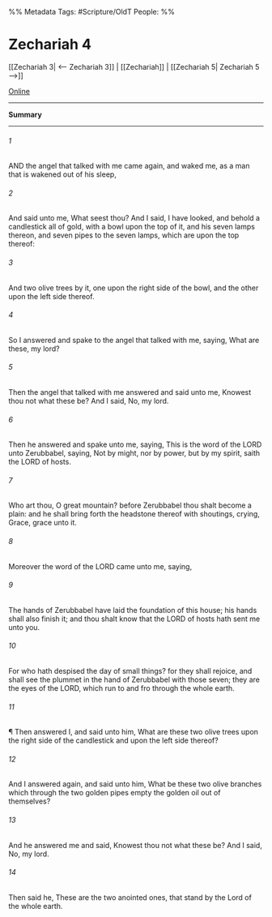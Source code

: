 

%% Metadata
Tags: #Scripture/OldT
People: 
%%
# Zechariah 4
[[Zechariah 3| <-- Zechariah 3]] | [[Zechariah]] | [[Zechariah 5| Zechariah 5 -->]]

[Online](https://churchofjesuschrist.org/study/scriptures/ot/zech/4?lang=eng)

---
__Summary__



---

###### 1
AND the angel that talked with me came again, and waked me, as a man that is wakened out of his sleep,
###### 2
And said unto me, What seest thou?  And I said, I have looked, and behold a candlestick all of gold, with a bowl upon the top of it, and his seven lamps thereon, and seven pipes to the seven lamps, which are upon the top thereof:
###### 3
And two olive trees by it, one upon the right side of the bowl, and the other upon the left side thereof.
###### 4
So I answered and spake to the angel that talked with me, saying, What are these, my lord?
###### 5
Then the angel that talked with me answered and said unto me, Knowest thou not what these be?  And I said, No, my lord.
###### 6
Then he answered and spake unto me, saying, This is the word of the LORD unto Zerubbabel, saying, Not by might, nor by power, but by my spirit, saith the LORD of hosts.
###### 7
Who art thou, O great mountain?  before Zerubbabel thou shalt become a plain: and he shall bring forth the headstone thereof with shoutings, crying, Grace, grace unto it.
###### 8
Moreover the word of the LORD came unto me, saying,
###### 9
The hands of Zerubbabel have laid the foundation of this house; his hands shall also finish it; and thou shalt know that the LORD of hosts hath sent me unto you.
###### 10
For who hath despised the day of small things?  for they shall rejoice, and shall see the plummet in the hand of Zerubbabel with those seven; they are the eyes of the LORD, which run to and fro through the whole earth.
###### 11
¶ Then answered I, and said unto him, What are these two olive trees upon the right side of the candlestick and upon the left side thereof?
###### 12
And I answered again, and said unto him, What be these two olive branches which through the two golden pipes empty the golden oil out of themselves?
###### 13
And he answered me and said, Knowest thou not what these be?  And I said, No, my lord.
###### 14
Then said he, These are the two anointed ones, that stand by the Lord of the whole earth.



